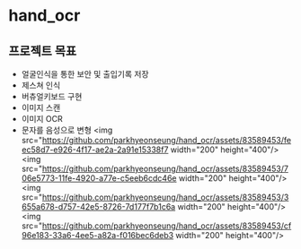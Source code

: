 # hand_ocr
## 프로젝트 목표
 - 얼굴인식을 통한 보안 및 출입기록 저장
 - 제스쳐 인식
 - 버츄얼키보드 구현
 - 이미지 스캔
 - 이미지 OCR
 - 문자를 음성으로 변형
<img src="https://github.com/parkhyeonseung/hand_ocr/assets/83589453/feec58d7-e926-4f17-ae2a-2a91e15338f7  width="200" height="400"/>
<img src="https://github.com/parkhyeonseung/hand_ocr/assets/83589453/706e5773-11fe-4920-a77e-c5eeb6cdc46e  width="200" height="400"/>
<img src="https://github.com/parkhyeonseung/hand_ocr/assets/83589453/3655a678-d757-42e5-8726-7d177f7b1c6a  width="200" height="400"/>
<img src="https://github.com/parkhyeonseung/hand_ocr/assets/83589453/cf96e183-33a6-4ee5-a82a-f016bec6deb3  width="200" height="400"/>




